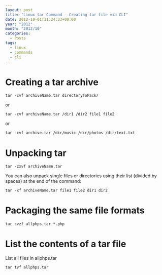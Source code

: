 ```yaml
---
layout: post
title: "Linux tar Command - Creating tar file via CLI"
date: 2012-10-01T11:24:23+00:00
year: "2012"
month: "2012/10"
categories:
  - Posts
tags:
  - linux
  - commands
  - cli
---
```


# Creating a tar archive

```
tar -cvf archiveName.tar directoryToPack/
```

or

```
tar -cvf archiveName.tar /dir1 /dir2 file1 file2
```

or

```
tar -cvf archive.tar /dir/music /dir/photos /dir/text.txt
```

# Unpacking tar

```
tar -zxvf archiveName.tar
```

You can also unpack single files or directories using their list (divided by spaces) at the end of the command:

```
tar -xf archiveName.tar file1 file2 dir1 dir2
```

# Packaging the same file formats

```
tar cvzf allphps.tar *.php
```

# List the contents of a tar file

List all files in allphps.tar

```
tar tvf allphps.tar
```
